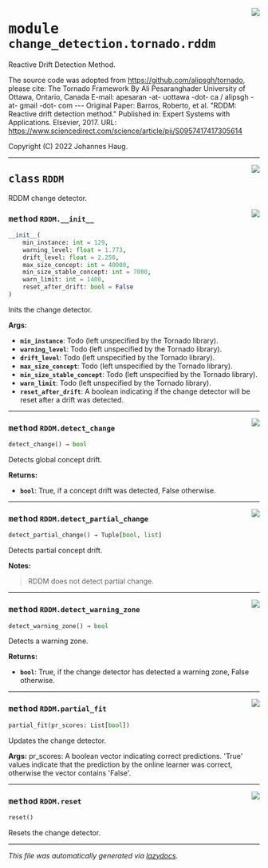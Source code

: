 <!-- markdownlint-disable -->

<a href="https://github.com/haugjo/float/tree/main/float/change_detection/tornado/rddm.py#L0"><img align="right" style="float:right;" src="https://img.shields.io/badge/-source-cccccc?style=flat-square"></a>

# <kbd>module</kbd> `change_detection.tornado.rddm`
Reactive Drift Detection Method. 

The source code was adopted from https://github.com/alipsgh/tornado, please cite: The Tornado Framework By Ali Pesaranghader University of Ottawa, Ontario, Canada E-mail: apesaran -at- uottawa -dot- ca / alipsgh -at- gmail -dot- com 
--- Original Paper: Barros, Roberto, et al. "RDDM: Reactive drift detection method." Published in: Expert Systems with Applications. Elsevier, 2017. URL: https://www.sciencedirect.com/science/article/pii/S0957417417305614 

Copyright (C) 2022 Johannes Haug. 



---

<a href="https://github.com/haugjo/float/tree/main/float/change_detection/tornado/rddm.py#L22"><img align="right" style="float:right;" src="https://img.shields.io/badge/-source-cccccc?style=flat-square"></a>

## <kbd>class</kbd> `RDDM`
RDDM change detector. 

<a href="https://github.com/haugjo/float/tree/main/float/change_detection/tornado/rddm.py#L24"><img align="right" style="float:right;" src="https://img.shields.io/badge/-source-cccccc?style=flat-square"></a>

### <kbd>method</kbd> `RDDM.__init__`

```python
__init__(
    min_instance: int = 129,
    warning_level: float = 1.773,
    drift_level: float = 2.258,
    max_size_concept: int = 40000,
    min_size_stable_concept: int = 7000,
    warn_limit: int = 1400,
    reset_after_drift: bool = False
)
```

Inits the change detector. 



**Args:**
 
 - <b>`min_instance`</b>:  Todo (left unspecified by the Tornado library). 
 - <b>`warning_level`</b>:  Todo (left unspecified by the Tornado library). 
 - <b>`drift_level`</b>:  Todo (left unspecified by the Tornado library). 
 - <b>`max_size_concept`</b>:  Todo (left unspecified by the Tornado library). 
 - <b>`min_size_stable_concept`</b>:  Todo (left unspecified by the Tornado library). 
 - <b>`warn_limit`</b>:  Todo (left unspecified by the Tornado library). 
 - <b>`reset_after_drift`</b>:  A boolean indicating if the change detector will be reset after a drift was detected. 




---

<a href="https://github.com/haugjo/float/tree/main/float/change_detection/tornado/rddm.py#L174"><img align="right" style="float:right;" src="https://img.shields.io/badge/-source-cccccc?style=flat-square"></a>

### <kbd>method</kbd> `RDDM.detect_change`

```python
detect_change() → bool
```

Detects global concept drift. 



**Returns:**
 
 - <b>`bool`</b>:  True, if a concept drift was detected, False otherwise. 

---

<a href="https://github.com/haugjo/float/tree/main/float/change_detection/tornado/rddm.py#L182"><img align="right" style="float:right;" src="https://img.shields.io/badge/-source-cccccc?style=flat-square"></a>

### <kbd>method</kbd> `RDDM.detect_partial_change`

```python
detect_partial_change() → Tuple[bool, list]
```

Detects partial concept drift. 



**Notes:**

> RDDM does not detect partial change. 

---

<a href="https://github.com/haugjo/float/tree/main/float/change_detection/tornado/rddm.py#L190"><img align="right" style="float:right;" src="https://img.shields.io/badge/-source-cccccc?style=flat-square"></a>

### <kbd>method</kbd> `RDDM.detect_warning_zone`

```python
detect_warning_zone() → bool
```

Detects a warning zone. 



**Returns:**
 
 - <b>`bool`</b>:  True, if the change detector has detected a warning zone, False otherwise. 

---

<a href="https://github.com/haugjo/float/tree/main/float/change_detection/tornado/rddm.py#L82"><img align="right" style="float:right;" src="https://img.shields.io/badge/-source-cccccc?style=flat-square"></a>

### <kbd>method</kbd> `RDDM.partial_fit`

```python
partial_fit(pr_scores: List[bool])
```

Updates the change detector. 



**Args:**
  pr_scores:  A boolean vector indicating correct predictions. 'True' values indicate that the prediction by the  online learner was correct, otherwise the vector contains 'False'. 

---

<a href="https://github.com/haugjo/float/tree/main/float/change_detection/tornado/rddm.py#L73"><img align="right" style="float:right;" src="https://img.shields.io/badge/-source-cccccc?style=flat-square"></a>

### <kbd>method</kbd> `RDDM.reset`

```python
reset()
```

Resets the change detector. 




---

_This file was automatically generated via [lazydocs](https://github.com/ml-tooling/lazydocs)._
